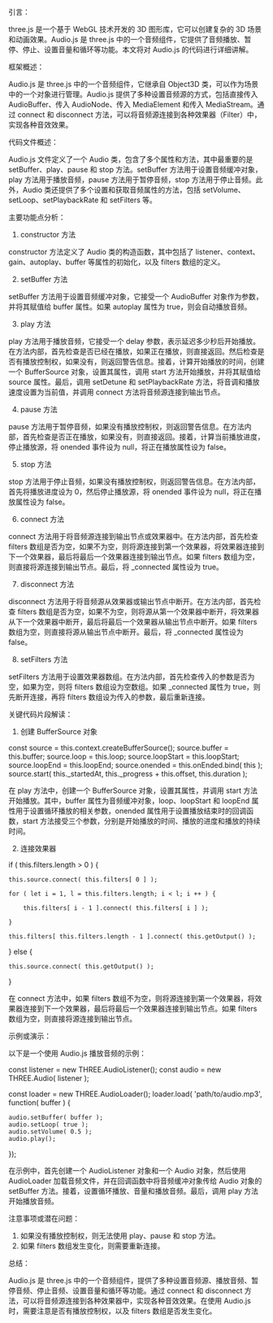 引言：

three.js 是一个基于 WebGL 技术开发的 3D 图形库，它可以创建复杂的 3D 场景和动画效果。Audio.js 是 three.js 中的一个音频组件，它提供了音频播放、暂停、停止、设置音量和循环等功能。本文将对 Audio.js 的代码进行详细讲解。

框架概述：

Audio.js 是 three.js 中的一个音频组件，它继承自 Object3D 类，可以作为场景中的一个对象进行管理。Audio.js 提供了多种设置音频源的方式，包括直接传入 AudioBuffer、传入 AudioNode、传入 MediaElement 和传入 MediaStream。通过 connect 和 disconnect 方法，可以将音频源连接到各种效果器（Filter）中，实现各种音效效果。

代码文件概述：

Audio.js 文件定义了一个 Audio 类，包含了多个属性和方法，其中最重要的是 setBuffer、play、pause 和 stop 方法。setBuffer 方法用于设置音频缓冲对象，play 方法用于播放音频，pause 方法用于暂停音频，stop 方法用于停止音频。此外，Audio 类还提供了多个设置和获取音频属性的方法，包括 setVolume、setLoop、setPlaybackRate 和 setFilters 等。

主要功能点分析：

1. constructor 方法

constructor 方法定义了 Audio 类的构造函数，其中包括了 listener、context、gain、autoplay、buffer 等属性的初始化，以及 filters 数组的定义。

2. setBuffer 方法

setBuffer 方法用于设置音频缓冲对象，它接受一个 AudioBuffer 对象作为参数，并将其赋值给 buffer 属性。如果 autoplay 属性为 true，则会自动播放音频。

3. play 方法

play 方法用于播放音频，它接受一个 delay 参数，表示延迟多少秒后开始播放。在方法内部，首先检查是否已经在播放，如果正在播放，则直接返回。然后检查是否有播放控制权，如果没有，则返回警告信息。接着，计算开始播放的时间，创建一个 BufferSource 对象，设置其属性，调用 start 方法开始播放，并将其赋值给 source 属性。最后，调用 setDetune 和 setPlaybackRate 方法，将音调和播放速度设置为当前值，并调用 connect 方法将音频源连接到输出节点。

4. pause 方法

pause 方法用于暂停音频，如果没有播放控制权，则返回警告信息。在方法内部，首先检查是否正在播放，如果没有，则直接返回。接着，计算当前播放进度，停止播放源，将 onended 事件设为 null，将正在播放属性设为 false。

5. stop 方法

stop 方法用于停止音频，如果没有播放控制权，则返回警告信息。在方法内部，首先将播放进度设为 0，然后停止播放源，将 onended 事件设为 null，将正在播放属性设为 false。

6. connect 方法

connect 方法用于将音频源连接到输出节点或效果器中。在方法内部，首先检查 filters 数组是否为空，如果不为空，则将源连接到第一个效果器，将效果器连接到下一个效果器，最后将最后一个效果器连接到输出节点。如果 filters 数组为空，则直接将源连接到输出节点。最后，将 _connected 属性设为 true。

7. disconnect 方法

disconnect 方法用于将音频源从效果器或输出节点中断开。在方法内部，首先检查 filters 数组是否为空，如果不为空，则将源从第一个效果器中断开，将效果器从下一个效果器中断开，最后将最后一个效果器从输出节点中断开。如果 filters 数组为空，则直接将源从输出节点中断开。最后，将 _connected 属性设为 false。

8. setFilters 方法

setFilters 方法用于设置效果器数组。在方法内部，首先检查传入的参数是否为空，如果为空，则将 filters 数组设为空数组。如果 _connected 属性为 true，则先断开连接，再将 filters 数组设为传入的参数，最后重新连接。

关键代码片段解读：

1. 创建 BufferSource 对象

const source = this.context.createBufferSource();
source.buffer = this.buffer;
source.loop = this.loop;
source.loopStart = this.loopStart;
source.loopEnd = this.loopEnd;
source.onended = this.onEnded.bind( this );
source.start( this._startedAt, this._progress + this.offset, this.duration );

在 play 方法中，创建一个 BufferSource 对象，设置其属性，并调用 start 方法开始播放。其中，buffer 属性为音频缓冲对象，loop、loopStart 和 loopEnd 属性用于设置循环播放的相关参数，onended 属性用于设置播放结束时的回调函数，start 方法接受三个参数，分别是开始播放的时间、播放的进度和播放的持续时间。

2. 连接效果器

if ( this.filters.length > 0 ) {

    this.source.connect( this.filters[ 0 ] );

    for ( let i = 1, l = this.filters.length; i < l; i ++ ) {

        this.filters[ i - 1 ].connect( this.filters[ i ] );

    }

    this.filters[ this.filters.length - 1 ].connect( this.getOutput() );

} else {

    this.source.connect( this.getOutput() );

}

在 connect 方法中，如果 filters 数组不为空，则将源连接到第一个效果器，将效果器连接到下一个效果器，最后将最后一个效果器连接到输出节点。如果 filters 数组为空，则直接将源连接到输出节点。

示例或演示：

以下是一个使用 Audio.js 播放音频的示例：

const listener = new THREE.AudioListener();
const audio = new THREE.Audio( listener );

const loader = new THREE.AudioLoader();
loader.load( 'path/to/audio.mp3', function( buffer ) {

    audio.setBuffer( buffer );
    audio.setLoop( true );
    audio.setVolume( 0.5 );
    audio.play();

});

在示例中，首先创建一个 AudioListener 对象和一个 Audio 对象，然后使用 AudioLoader 加载音频文件，并在回调函数中将音频缓冲对象传给 Audio 对象的 setBuffer 方法。接着，设置循环播放、音量和播放音频。最后，调用 play 方法开始播放音频。

注意事项或潜在问题：

1. 如果没有播放控制权，则无法使用 play、pause 和 stop 方法。
2. 如果 filters 数组发生变化，则需要重新连接。

总结：

Audio.js 是 three.js 中的一个音频组件，提供了多种设置音频源、播放音频、暂停音频、停止音频、设置音量和循环等功能。通过 connect 和 disconnect 方法，可以将音频源连接到各种效果器中，实现各种音效效果。在使用 Audio.js 时，需要注意是否有播放控制权，以及 filters 数组是否发生变化。